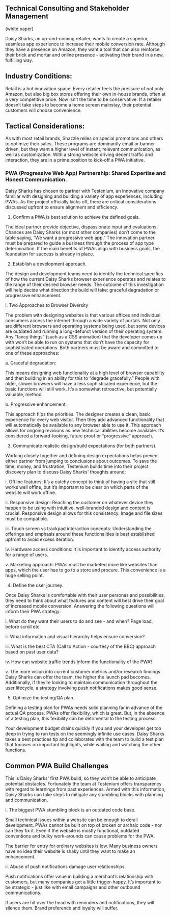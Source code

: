 ## Technical Consulting and Stakeholder Management
  
  (white paper)

Daisy Sharks, an up-and-coming retailer, wants to create a superior, seamless app experience to increase their mobile conversion rate. Although they have a presence on Amazon, they want a tool that can also reinforce their brick and mortar and online presence - activating their brand in a new, fulfilling way.

## Industry Conditions:

Retail is a hot innovation space. Every retailer feels the pressure of not only Amazon, but also big box stores offering their own in-house brands, often at a very competitive price. Now isn’t the time to be conservative. If a retailer doesn’t take steps to become a home screen mainstay, their potential customers will choose convenience.

## Tactical Considerations: 

As with most retail brands, Shazzle relies on special promotions and others to optimize their sales. These programs are dominantly email or banner driven, but they want a higher level of instant, relevant communication, as well as customization. With a strong website driving decent traffic and interaction, they are in a prime position to kick-off  a PWA initiative.

### PWA (Progressive Web App) Partnership: Shared Expertise and Honest Communication.

Daisy Sharks has chosen to partner with Testenium, an innovative company familiar with designing and building a variety of app experiences, including PWAs. As the project officially kicks off, there are critical considerations discussed upfront to ensure alignment and efficiency.

1. Confirm a PWA is best solution to achieve the defined goals.

The ideal partner provide objective, dispassionate input and evaluations. Chances are Daisy Sharks (or most other companies) don’t come to the table saying, “We want a progressive web app.” The innovation partner must be prepared to guide a business through the process of app type determination. If the main benefits of PWAs align with business goals, the foundation for success is already in place.

2. Establish a development approach.

The design and development teams need to identify the technical specifics of how the current Daisy Sharks browser experience operates and relates to the range of their desired browser needs. The outcome of this investigation will help decide what direction the build will take: graceful degradation or progressive enhancement.

i. Two Approaches to Browser Diversity

The problem with designing websites is that various offices and individual consumers access the internet through a wide variety of portals. Not only are different browsers and operating systems being used, but some devices are outdated and running a long-defunct version of their operating system. Any “fancy things” (such as a CSS animation) that the developer comes up with won’t be able to run on systems that don’t have the capacity for sophisticated operations. Both partners must be aware and committed to one of these approaches:

a. Graceful degradation: 

This means designing web functionality at a high level of browser capability and then building in an ability for this to “degrade gracefully.” People with older, slower browsers will have a less sophisticated experience, but the basic functions will still work. It’s a somewhat retroactive, but potentially valuable, method.

b. Progressive enhancement:

This approach  flips the priorities. The designer creates a clean, basic experience for every web visitor. Then they add advanced functionality that will automatically be available to any browser able to use it. This approach allows for ongoing revisions as new technical abilities become available. It’s considered a forward-looking, future proof or “progressive” approach.

3. Communicate realistic design/build expectations (for both partners).

Working closely together and defining design expectations helps prevent either partner from jumping to conclusions about outcomes. To save the time, money, and frustration, Testenium builds time into their project discovery plan to discuss Daisy Sharks' thoughts around:

i. Offline features: It’s a catchy concept to think of having a site that still works well offine, but it’s important to be clear on which parts of the website will work offine.

ii. Responsive design: Reaching the customer on whatever device they happen to be using with intuitive, well-branded design and content is crucial. Responsive design allows for this consistency. Image and  file sizes must be compatible.

iii. Touch screen vs trackpad interaction concepts:
Understanding the offerings and emphasis around these functionalities is best established upfront to avoid excess iteration.

iv. Hardware access conditions: It is important to identify access authority for a range of users.

v. Marketing approach: PWAs must be marketed more like websites than apps, which the user has to go to a store and procure. This convenience is a huge selling point.

4. Define the user journey.

Once Daisy Sharks is comfortable with their user personas and possibilities, they need to think about what features and content will best drive their goal of increased mobile conversion. Answering the following questions will inform their PWA strategy:

i. What do they want their users to do and see - and when? Page load, before scroll etc

ii. What information and visual hierarchy helps ensure conversion?

iii. What is the best CTA (Call to Action - courtesy of the BBC) approach based on past user data?

iv. How can website traffic trends inform the functionality of the PWA?

v. The more vision into current customer metrics and/or research  findings Daisy Sharks can offer the team, the higher the launch pad becomes. Additionally, if they’re looking to maintain communication throughout the user lifecycle, a strategy involving push notifications makes good sense.

5. Optimize the testing/QA plan.

Defining a testing plan for PWAs needs solid planning far in advance of the actual QA process. PWAs offer  flexibility, which is great. But, in the absence of a testing plan, this  fexibility can be detrimental to the testing process. 

Your development budget drains quickly if you and your developer get too deep in trying to run tests on the seemingly infinite use cases. Daisy Sharks takes a best practices tip and collaborates with the team to build a test plan that focuses on important highlights, while waiting and watching the other functions.


##  Common PWA Build Challenges

This is Daisy Sharks' first PWA build, so they won’t be able to anticipate potential obstacles. Fortunately the team at Testenium offers transparency with regard to learnings from past experiences. Armed with this information, Daisy Sharks can take steps to mitigate any stumbling blocks with planning and communication.

i. The biggest PWA stumbling block is an outdated code base.

Small technical issues within a website can be enough to derail development. PWAs cannot be built on top of broken or archaic code - nor can they  fix it. Even if the website is mostly functional, outdated conventions and bulky work-arounds can cause problems for the PWA. 

The barrier for entry for ordinary websites is low. Many business owners have no idea their website is shaky until they want to make an enhancement.

ii. Abuse of push notifications damage user relationships.

Push notifications offer value in building a merchant’s relationship with customers, but many companies get a little trigger-happy. It’s important to be strategic - just like with email campaigns and other outbound communications. 

If users are hit over the head with reminders and notifications, they will silence them. Brand preference and loyalty will suffer.
